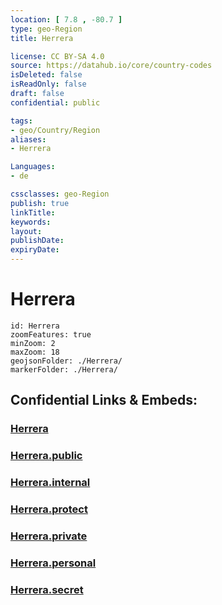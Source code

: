 ```yaml
---
location: [ 7.8 , -80.7 ] 
type: geo-Region
title: Herrera

license: CC BY-SA 4.0
source: https://datahub.io/core/country-codes
isDeleted: false
isReadOnly: false
draft: false
confidential: public

tags:
- geo/Country/Region
aliases:
- Herrera

Languages:
- de

cssclasses: geo-Region
publish: true
linkTitle: 
keywords: 
layout: 
publishDate: 
expiryDate: 
---
```


# Herrera

```leaflet
id: Herrera
zoomFeatures: true 
minZoom: 2 
maxZoom: 18
geojsonFolder: ./Herrera/
markerFolder: ./Herrera/
```


## Confidential Links & Embeds: 

### [Herrera](/_Standards/Earth/Continent/America~Central/Panama/Provinces~Panama/Herrera.md) 

### [Herrera.public](/_public/Earth/Continent/America~Central/Panama/Provinces~Panama/Herrera.public.md) 

### [Herrera.internal](/_internal/Earth/Continent/America~Central/Panama/Provinces~Panama/Herrera.internal.md) 

### [Herrera.protect](/_protect/Earth/Continent/America~Central/Panama/Provinces~Panama/Herrera.protect.md) 

### [Herrera.private](/_private/Earth/Continent/America~Central/Panama/Provinces~Panama/Herrera.private.md) 

### [Herrera.personal](/_personal/Earth/Continent/America~Central/Panama/Provinces~Panama/Herrera.personal.md) 

### [Herrera.secret](/_secret/Earth/Continent/America~Central/Panama/Provinces~Panama/Herrera.secret.md)

